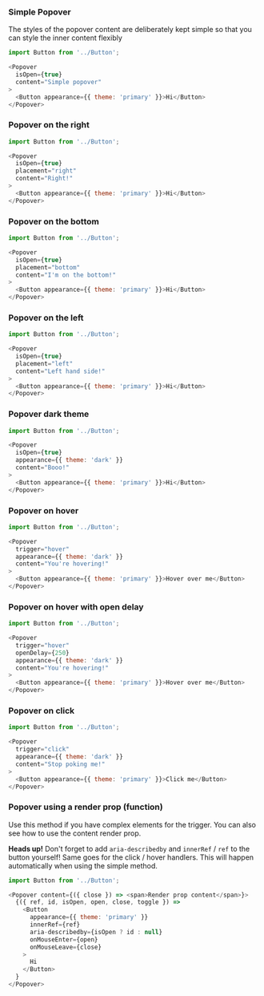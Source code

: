 ### Simple Popover

The styles of the popover content are deliberately kept simple so that you can style the inner content flexibly

```js
import Button from '../Button';

<Popover
  isOpen={true}
  content="Simple popover"
>
  <Button appearance={{ theme: 'primary' }}>Hi</Button>
</Popover>
```

### Popover on the right

```js
import Button from '../Button';

<Popover
  isOpen={true}
  placement="right"
  content="Right!"
>
  <Button appearance={{ theme: 'primary' }}>Hi</Button>
</Popover>
```

### Popover on the bottom

```js
import Button from '../Button';

<Popover
  isOpen={true}
  placement="bottom"
  content="I'm on the bottom!"
>
  <Button appearance={{ theme: 'primary' }}>Hi</Button>
</Popover>
```

### Popover on the left

```js
import Button from '../Button';

<Popover
  isOpen={true}
  placement="left"
  content="Left hand side!"
>
  <Button appearance={{ theme: 'primary' }}>Hi</Button>
</Popover>
```

### Popover dark theme

```js
import Button from '../Button';

<Popover
  isOpen={true}
  appearance={{ theme: 'dark' }}
  content="Booo!"
>
  <Button appearance={{ theme: 'primary' }}>Hi</Button>
</Popover>
```

### Popover on hover

```js
import Button from '../Button';

<Popover
  trigger="hover"
  appearance={{ theme: 'dark' }}
  content="You're hovering!"
>
  <Button appearance={{ theme: 'primary' }}>Hover over me</Button>
</Popover>
```

### Popover on hover with open delay

```js
import Button from '../Button';

<Popover
  trigger="hover"
  openDelay={250}
  appearance={{ theme: 'dark' }}
  content="You're hovering!"
>
  <Button appearance={{ theme: 'primary' }}>Hover over me</Button>
</Popover>
```

### Popover on click

```js
import Button from '../Button';

<Popover
  trigger="click"
  appearance={{ theme: 'dark' }}
  content="Stop poking me!"
>
  <Button appearance={{ theme: 'primary' }}>Click me</Button>
</Popover>
```

### Popover using a render prop (function)

Use this method if you have complex elements for the trigger. You can also see how to use the content render prop.

**Heads up!** Don't forget to add `aria-describedby` and `innerRef` / `ref` to the button yourself! Same goes for the click / hover handlers. This will happen automatically when using the simple method.

```js
import Button from '../Button';

<Popover content={({ close }) => <span>Render prop content</span>}>
  {({ ref, id, isOpen, open, close, toggle }) =>
    <Button
      appearance={{ theme: 'primary' }}
      innerRef={ref}
      aria-describedby={isOpen ? id : null}
      onMouseEnter={open}
      onMouseLeave={close}
    >
      Hi
    </Button>
  }
</Popover>
```
